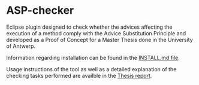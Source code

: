 ASP-checker
===========

Eclipse plugin designed to check whether the advices affecting the execution of a method comply with the Advice Substitution Principle and developed as a Proof of Concept for a Master Thesis done in the University of Antwerp.

Information regarding installation can be found in the [INSTALL.md file](http://).

Usage instructions of the tool as well as a detailed explanation of the checking tasks performed are availble in the [Thesis report](http://https://www.dropbox.com/s/9eic5gbnpycwkb2/Static%20Contract%20Checking%20Mayorga%20UA.pdf).
